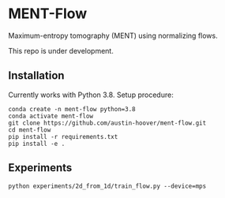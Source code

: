# MENT-Flow

Maximum-entropy tomography (MENT) using normalizing flows.

This repo is under development.


## Installation

Currently works with Python 3.8. Setup procedure:

```
conda create -n ment-flow python=3.8
conda activate ment-flow
git clone https://github.com/austin-hoover/ment-flow.git
cd ment-flow
pip install -r requirements.txt
pip install -e .
```

## Experiments

```
python experiments/2d_from_1d/train_flow.py --device=mps
```
